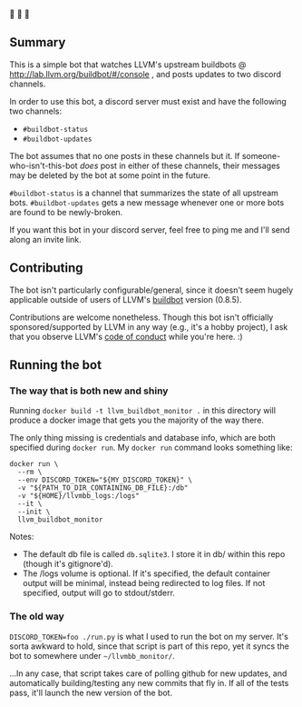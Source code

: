 🤖 👀 🤖

## Summary

This is a simple bot that watches LLVM's upstream buildbots @
http://lab.llvm.org/buildbot/#/console , and posts updates to two discord
channels.

In order to use this bot, a discord server must exist and have the following two
channels:

- `#buildbot-status`
- `#buildbot-updates`

The bot assumes that no one posts in these channels but it. If
someone-who-isn't-this-bot _does_ post in either of these channels, their
messages may be deleted by the bot at some point in the future.

`#buildbot-status` is a channel that summarizes the state of all upstream bots.
`#buildbot-updates` gets a new message whenever one or more bots are found to be
newly-broken.

If you want this bot in your discord server, feel free to ping me and I'll send
along an invite link.

## Contributing

The bot isn't particularly configurable/general, since it doesn't seem hugely
applicable outside of users of LLVM's [buildbot](http://buildbot.net/) version
(0.8.5).

Contributions are welcome nonetheless. Though this bot isn't officially
sponsored/supported by LLVM in any way (e.g., it's a hobby project), I ask that
you observe LLVM's [code of conduct](https://llvm.org/docs/CodeOfConduct.html)
while you're here. :)

## Running the bot

### The way that is both new and shiny

Running `docker build -t llvm_buildbot_monitor .` in this directory will produce
a docker image that gets you the majority of the way there.

The only thing missing is credentials and database info, which are both
specified during `docker run`. My `docker run` command looks something like:

```
docker run \
  --rm \
  --env DISCORD_TOKEN="${MY_DISCORD_TOKEN}" \
  -v "${PATH_TO_DIR_CONTAINING_DB_FILE}:/db"
  -v "${HOME}/llvmbb_logs:/logs"
  --it \
  --init \
  llvm_buildbot_monitor
```

Notes:
  - The default db file is called `db.sqlite3`. I store it in db/ within
    this repo (though it's gitignore'd).
  - The /logs volume is optional. If it's specified, the default container
    output will be minimal, instead being redirected to log files. If not
    specified, output will go to stdout/stderr.

### The old way

`DISCORD_TOKEN=foo ./run.py` is what I used to run the bot on my server. It's
sorta awkward to hold, since that script is part of this repo, yet it syncs the
bot to somewhere under `~/llvmbb_monitor/`.

...In any case, that script takes care of polling github for new updates, and
automatically building/testing any new commits that fly in. If all of the tests
pass, it'll launch the new version of the bot.
